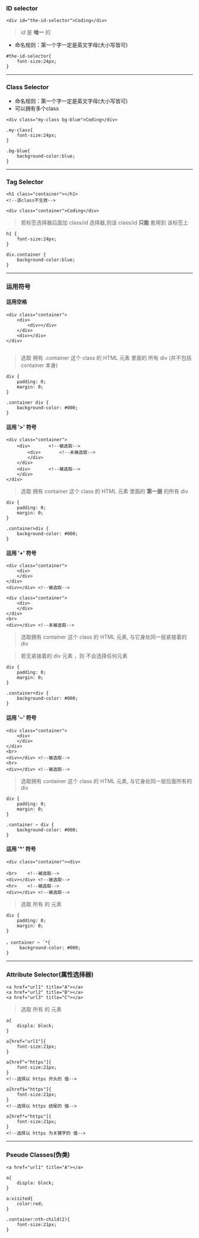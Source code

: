 ### ID selector

```
<div id="the-id-selector">Coding</div>
```

> *id* 是 **唯一** 的

- 命名规则：第一个字一定是英文字母(大小写皆可)

```
#the-id-selector{
    font-size:24px;
}
```
---
### Class Selector

- 命名规则：第一个字一定是英文字母(大小写皆可)
- 可以拥有多个class
```
<div class="my-class bg-blue">Coding</div>
```

```
.my-class{
    font-size:24px;
}

.bg-blue{
    background-color:blue;
}
```
---
### Tag Selector

```
<h1 class="container"></h1>
<!--该class不生效-->

<div class="container">Coding</div>
```

> 若标签选择器后面加 class/id 选择器,则该 class/id **只能** 套用到 该标签上

```
h1 {
    font-size:24px;
}

div.container {
    background-color:blue;
}
```
---
### 运用符号
#### 运用空格

```
<div class="container">
    <div>
        <div></div>
    </div>
    <div></div>
</div>
    
```

> 选取  拥有 .container 这个 class 的 HTML 元素 里面的 所有 div (并不包括 container 本身)

```
div {
    padding: 0;
    margin: 0;
}

.container div {
    background-color: #000;
}
```

#### 运用 '**>**' 符号

```
<div class="container">
    <div>       <!--被选取-->
        <div>       <!--未被选取-->
        </div>
    </div>
    <div>       <!--被选取-->
    </div>     
</div>
```

> 选取 拥有 container 这个 class 的 HTML 元素 里面的 **第一层** 的所有 div

```
div {
    padding: 0;
    margin: 0;
}

.container>div {
    background-color: #000;
}
```

#### 运用 '+' 符号

```
<div class="container">
    <div>       
    </div>
</div>
<div></div> <!--被选取-->

<div class="container">
    <div>       
    </div>
</div>
<br>
<div></div> <!--未被选取-->
```

> 选取拥有 container 这个 class 的 HTML 元素,
与它身处同一层紧接着的 div


> 若无紧接着的 div 元素 ，则 不会选择任何元素

```
div {
    padding: 0;
    margin: 0;
}

.container+div {
    background-color: #000;
}
```

#### 运用 '~' 符号

```
<div class="container">
    <div>       
    </div>
</div>
<br>
<div></div> <!--被选取-->
<hr>
<div></div> <!--被选取-->
```

> 选取拥有 container 这个 class 的 HTML 元素,
与它身处同一层后面所有的 div

```
div {
    padding: 0;
    margin: 0;
}

.container ~ div {
    background-color: #000;
}
```

####  运用 '*' 符号
```
<div class="container"><div>

<br>    <!--被选取-->
<div></div> <!--被选取-->
<hr>    <!--被选取-->
<div></div> <!--被选取-->
```

> 选取 所有 的 元素

```
div {
    padding: 0;
    margin: 0;
}

。container ~ `*{
     background-color: #000;
}
```
---
### Attribute Selector(属性选择器)

```
<a href="url1" title="A"></a>
<a href="url2" title="B"></a>
<a href="url3" title="C"></a>
```

> 选取 所有 的 元素

```
a{
    displa: block;
}

a[href="url1"]{
    font-size:21px;
}

a[href^="https"]{
    font-size:21px;
}
<!--选择以 https 开头的 值-->

a[href$="https"]{
    font-size:21px;
}
<!--选择以 https 结尾的 值-->

a[href*="https"]{
    font-size:21px;
}
<!--选择以 https 为关键字的 值-->
```
---
### Pseude Classes(伪类)

```
<a href="url1" title="A"></a>

```

```
a{
    displa: block;
}

a:visited{
    color:red;
}

.container:nth-child(2){
    font-size:21px;
}

```
